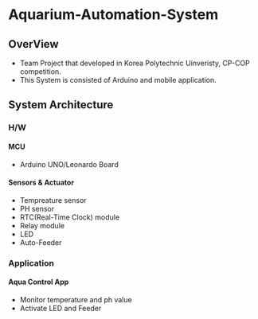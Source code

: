 # **Aquarium-Automation-System**

## **OverView**
* Team Project that developed in Korea Polytechnic Uinveristy, CP-COP competition.
* This System is consisted of Arduino and mobile application.

## **System Architecture**
### **H/W**

#### **MCU**
* Arduino UNO/Leonardo Board
#### **Sensors & Actuator**
* Tempreature sensor
* PH sensor
* RTC(Real-Time Clock) module
* Relay module
* LED
* Auto-Feeder

### **Application**
#### **Aqua Control App** 
* Monitor temperature and ph value
* Activate LED and Feeder
